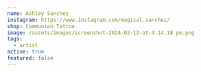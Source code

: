 ```yaml
---
name: Ashley Sanchez
instagram: https://www.instagram.com/magical.sanchez/
shop: Communion Tattoo
image: /assets/images/screenshot-2024-02-13-at-4.14.18 pm.png
tags:
  - artist
active: true
featured: false
---
```

